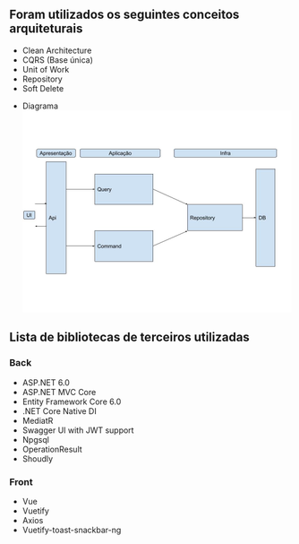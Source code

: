 ## Foram utilizados os seguintes conceitos arquiteturais
- Clean Architecture
- CQRS (Base única)
- Unit of Work
- Repository
- Soft Delete

* Diagrama
![arquitetura](/mockups/arquitetura.jpg)

## Lista de bibliotecas de terceiros utilizadas

### Back
- ASP.NET 6.0
- ASP.NET MVC Core
- Entity Framework Core 6.0
- .NET Core Native DI
- MediatR
- Swagger UI with JWT support
- Npgsql
- OperationResult
- Shoudly

### Front
- Vue
- Vuetify
- Axios
- Vuetify-toast-snackbar-ng
